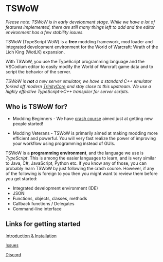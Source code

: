 # TSWoW

_Please note: TSWoW is in early development stage. While we have a lot of features implemented, there are still many things left to add and the editor environment has a few stability issues._

TSWoW (TypeScript WoW) is a **free** modding framework, mod loader and integrated development environment for the World of Warcraft: Wrath of the Lich King (WotLK) expansion. 

With TSWoW, you use the TypeScript programming language and the VSCodium editor to easily modify the World of Warcraft game data and to script the behavior of the server. 

_TSWoW is **not** a new server emulator, we have a standard C++ emulator forked off modern [TrinityCore](https://github.com/tswow/TrinityCore/tree/tswow) and stay close to this upstream. We use a highly effective TypeScript->C++ transpiler for server scripts._

## Who is TSWoW for?

- Modding Beginners - We have [crash course](https://tswow.github.io/tswow-wiki/home/) aimed just at getting new people started!

- Modding Veterans - TSWoW is primarily aimed at making modding more efficient and powerful. You will very fast realize the power of improving your workflow using programming instead of GUIs.

TSWoW is a **programming environment**, and the language we use is _TypeScript_. This is among the easier languages to learn, and is very similar to Java, C#, JavaScript, Python etc. If you know any of those, you can probably learn TSWoW by just following the crash course. However, if any of the following is foreign to you then you might want to review them before you get started: 

- Integrated development environment (IDE)
- JSON
- Functions, objects, classes, methods
- Callback functions / Delegates
- Command-line interface

## Links for getting started

[Introduction & Installation](https://tswow.github.io/tswow-wiki/home/)

[Issues](https://github.com/tswow/tswow/issues)

[Discord](https://discord.gg/M89n6TZh9x)
